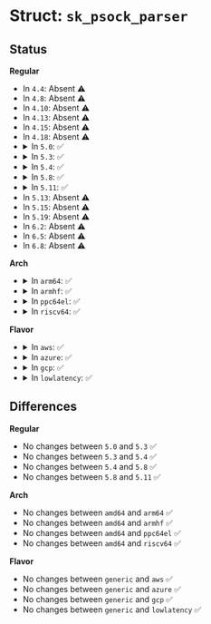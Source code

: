 # Struct: <code>sk_psock_parser</code>

## Status
<b>Regular</b>
<ul>
<li>
In <code>4.4</code>: Absent ⚠️
</li>
<li>
In <code>4.8</code>: Absent ⚠️
</li>
<li>
In <code>4.10</code>: Absent ⚠️
</li>
<li>
In <code>4.13</code>: Absent ⚠️
</li>
<li>
In <code>4.15</code>: Absent ⚠️
</li>
<li>
In <code>4.18</code>: Absent ⚠️
</li>
<li>
<details>
<summary>In <code>5.0</code>: ✅</summary>

```c
struct sk_psock_parser {
    struct strparser strp;
    bool enabled;
    void (*saved_data_ready)(struct sock *);
};
```
</details>
</li>
<li>
<details>
<summary>In <code>5.3</code>: ✅</summary>

```c
struct sk_psock_parser {
    struct strparser strp;
    bool enabled;
    void (*saved_data_ready)(struct sock *);
};
```
</details>
</li>
<li>
<details>
<summary>In <code>5.4</code>: ✅</summary>

```c
struct sk_psock_parser {
    struct strparser strp;
    bool enabled;
    void (*saved_data_ready)(struct sock *);
};
```
</details>
</li>
<li>
<details>
<summary>In <code>5.8</code>: ✅</summary>

```c
struct sk_psock_parser {
    struct strparser strp;
    bool enabled;
    void (*saved_data_ready)(struct sock *);
};
```
</details>
</li>
<li>
<details>
<summary>In <code>5.11</code>: ✅</summary>

```c
struct sk_psock_parser {
    struct strparser strp;
    bool enabled;
    void (*saved_data_ready)(struct sock *);
};
```
</details>
</li>
<li>
In <code>5.13</code>: Absent ⚠️
</li>
<li>
In <code>5.15</code>: Absent ⚠️
</li>
<li>
In <code>5.19</code>: Absent ⚠️
</li>
<li>
In <code>6.2</code>: Absent ⚠️
</li>
<li>
In <code>6.5</code>: Absent ⚠️
</li>
<li>
In <code>6.8</code>: Absent ⚠️
</li>
</ul>
<b>Arch</b>
<ul>
<li>
<details>
<summary>In <code>arm64</code>: ✅</summary>

```c
struct sk_psock_parser {
    struct strparser strp;
    bool enabled;
    void (*saved_data_ready)(struct sock *);
};
```
</details>
</li>
<li>
<details>
<summary>In <code>armhf</code>: ✅</summary>

```c
struct sk_psock_parser {
    struct strparser strp;
    bool enabled;
    void (*saved_data_ready)(struct sock *);
};
```
</details>
</li>
<li>
<details>
<summary>In <code>ppc64el</code>: ✅</summary>

```c
struct sk_psock_parser {
    struct strparser strp;
    bool enabled;
    void (*saved_data_ready)(struct sock *);
};
```
</details>
</li>
<li>
<details>
<summary>In <code>riscv64</code>: ✅</summary>

```c
struct sk_psock_parser {
    struct strparser strp;
    bool enabled;
    void (*saved_data_ready)(struct sock *);
};
```
</details>
</li>
</ul>
<b>Flavor</b>
<ul>
<li>
<details>
<summary>In <code>aws</code>: ✅</summary>

```c
struct sk_psock_parser {
    struct strparser strp;
    bool enabled;
    void (*saved_data_ready)(struct sock *);
};
```
</details>
</li>
<li>
<details>
<summary>In <code>azure</code>: ✅</summary>

```c
struct sk_psock_parser {
    struct strparser strp;
    bool enabled;
    void (*saved_data_ready)(struct sock *);
};
```
</details>
</li>
<li>
<details>
<summary>In <code>gcp</code>: ✅</summary>

```c
struct sk_psock_parser {
    struct strparser strp;
    bool enabled;
    void (*saved_data_ready)(struct sock *);
};
```
</details>
</li>
<li>
<details>
<summary>In <code>lowlatency</code>: ✅</summary>

```c
struct sk_psock_parser {
    struct strparser strp;
    bool enabled;
    void (*saved_data_ready)(struct sock *);
};
```
</details>
</li>
</ul>

## Differences
<b>Regular</b>
<ul>
<li>
No changes between <code>5.0</code> and <code>5.3</code> ✅
</li>
<li>
No changes between <code>5.3</code> and <code>5.4</code> ✅
</li>
<li>
No changes between <code>5.4</code> and <code>5.8</code> ✅
</li>
<li>
No changes between <code>5.8</code> and <code>5.11</code> ✅
</li>
</ul>
<b>Arch</b>
<ul>
<li>
No changes between <code>amd64</code> and <code>arm64</code> ✅
</li>
<li>
No changes between <code>amd64</code> and <code>armhf</code> ✅
</li>
<li>
No changes between <code>amd64</code> and <code>ppc64el</code> ✅
</li>
<li>
No changes between <code>amd64</code> and <code>riscv64</code> ✅
</li>
</ul>
<b>Flavor</b>
<ul>
<li>
No changes between <code>generic</code> and <code>aws</code> ✅
</li>
<li>
No changes between <code>generic</code> and <code>azure</code> ✅
</li>
<li>
No changes between <code>generic</code> and <code>gcp</code> ✅
</li>
<li>
No changes between <code>generic</code> and <code>lowlatency</code> ✅
</li>
</ul>
